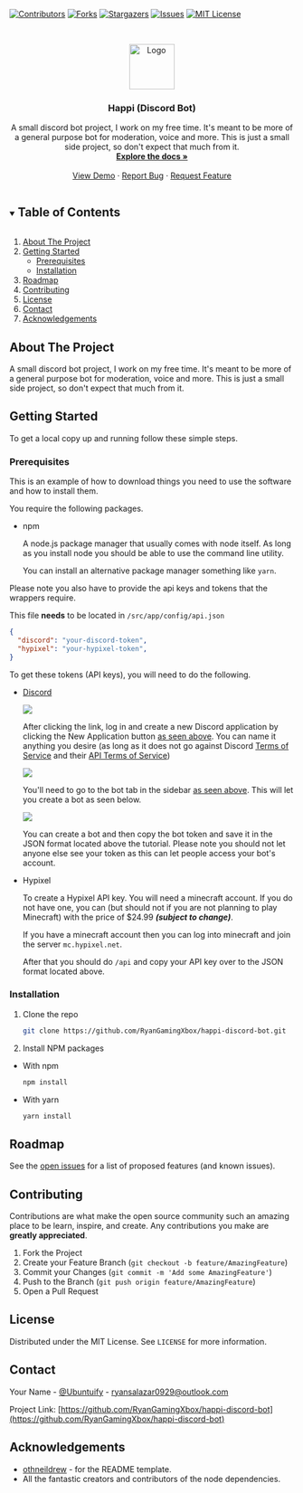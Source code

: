 <!--
*** Thanks for checking out the Best-README-Template. If you have a suggestion
*** that would make this better, please fork the repo and create a pull request
*** or simply open an issue with the tag "enhancement".
*** Thanks again! Now go create something AMAZING! :D
***
***
***
*** To avoid retyping too much info. Do a search and replace for the following:
*** RyanGamingXbox, happi-discord-bot, Ubuntuify, ryansalazar0929@outlook.com, Happi (Discord Bot), A small discord bot project, I work on my free time. It's meant to be more of a general purpose bot for moderation, voice and more. This is just a small side project, so don't expect that much from it.
-->



<!-- PROJECT SHIELDS -->
<!--
*** I'm using markdown "reference style" links for readability.
*** Reference links are enclosed in brackets [ ] instead of parentheses ( ).
*** See the bottom of this document for the declaration of the reference variables
*** for contributors-url, forks-url, etc. This is an optional, concise syntax you may use.
*** https://www.markdownguide.org/basic-syntax/#reference-style-links
-->
[![Contributors][contributors-shield]][contributors-url]
[![Forks][forks-shield]][forks-url]
[![Stargazers][stars-shield]][stars-url]
[![Issues][issues-shield]][issues-url]
[![MIT License][license-shield]][license-url]



<!-- PROJECT LOGO -->
<br />
<p align="center">
  <a href="https://github.com/RyanGamingXbox/happi-discord-bot">
    <img src="images/logo.png" alt="Logo" width="80" height="80">
  </a>

  <h3 align="center">Happi (Discord Bot)</h3>

  <p align="center">
    A small discord bot project, I work on my free time. It's meant to be more of a general purpose bot for moderation, voice and more. This is just a small side project, so don't expect that much from it.
    <br />
    <a href="https://github.com/RyanGamingXbox/happi-discord-bot"><strong>Explore the docs »</strong></a>
    <br />
    <br />
    <a href="https://github.com/RyanGamingXbox/happi-discord-bot">View Demo</a>
    ·
    <a href="https://github.com/RyanGamingXbox/happi-discord-bot/issues">Report Bug</a>
    ·
    <a href="https://github.com/RyanGamingXbox/happi-discord-bot/issues">Request Feature</a>
  </p>
</p>



<!-- TABLE OF CONTENTS -->
<details open="open">
  <summary><h2 style="display: inline-block">Table of Contents</h2></summary>
  <ol>
    <li>
      <a href="#about-the-project">About The Project</a>
      <ul>
      </ul>
    </li>
    <li>
      <a href="#getting-started">Getting Started</a>
      <ul>
        <li><a href="#prerequisites">Prerequisites</a></li>
        <li><a href="#installation">Installation</a></li>
      </ul>
    </li>
    <li><a href="#roadmap">Roadmap</a></li>
    <li><a href="#contributing">Contributing</a></li>
    <li><a href="#license">License</a></li>
    <li><a href="#contact">Contact</a></li>
    <li><a href="#acknowledgements">Acknowledgements</a></li>
  </ol>
</details>



<!-- ABOUT THE PROJECT -->
## About The Project

A small discord bot project, I work on my free time. It's meant to be more of a general purpose bot for moderation, voice and more. This is just a small side project, so don't expect that much from it.



<!-- GETTING STARTED -->
## Getting Started

To get a local copy up and running follow these simple steps.

### Prerequisites

This is an example of how to download things you need to use the software and how to install them.

You require the following packages.

* npm
  
  A node.js package manager that usually comes with node itself. As long as you install node you should be able to use the command line utility.

  You can install an alternative package manager something like `yarn`.

Please note you also have to provide the api keys and tokens that the wrappers require.

This file **needs** to be located in `/src/app/config/api.json`

  ```json
  {
    "discord": "your-discord-token",
    "hypixel": "your-hypixel-token",
  }
  ```

To get these tokens (API keys), you will need to do the following.
 * [Discord](https://discord.com/developers/applications)

   <img src="https://cdn.discordapp.com/attachments/810692110034403338/810692166547406899/unknown.png"> </img>
   
   After clicking the link, log in and create a new Discord application by clicking the New Application button [as seen above](https://cdn.discordapp.com/attachments/810692110034403338/810692166547406899/unknown.png). You can name it anything you desire (as long as it does not go against Discord [Terms of Service](https://discord.com/terms) and their [API Terms of Service](https://discord.com/developers/docs/legal))

   <img src="https://cdn.discordapp.com/attachments/810692110034403338/810693791312642078/unknown.png"> </img>

   You'll need to go to the bot tab in the sidebar [as seen above](https://cdn.discordapp.com/attachments/810692110034403338/810693791312642078/unknown.png). This will let you create a bot as seen below.

   <img src="https://cdn.discordapp.com/attachments/810692110034403338/810695228368617472/unknown.png"> </img>

   You can create a bot and then copy the bot token and save it in the JSON format located above the tutorial. Please note you should not let anyone else see your token as this can let people access your bot's account.
 * Hypixel
   
   To create a Hypixel API key. You will need a minecraft account. If you do not have one, you can (but should not if you are not planning to play Minecraft) with the price of $24.99 ***(subject to change)***.

   If you have a minecraft account then you can log into minecraft and join the server `mc.hypixel.net`.

   After that you should do `/api` and copy your API key over to the JSON format located above.

### Installation

1. Clone the repo
   ```sh
   git clone https://github.com/RyanGamingXbox/happi-discord-bot.git
   ```
2. Install NPM packages
 * With npm
   ```sh
   npm install
   ```
 * With yarn
   ```sh
   yarn install
   ```


<!-- ROADMAP -->
## Roadmap

See the [open issues](https://github.com/RyanGamingXbox/happi-discord-bot/issues) for a list of proposed features (and known issues).



<!-- CONTRIBUTING -->
## Contributing

Contributions are what make the open source community such an amazing place to be learn, inspire, and create. Any contributions you make are **greatly appreciated**.

1. Fork the Project
2. Create your Feature Branch (`git checkout -b feature/AmazingFeature`)
3. Commit your Changes (`git commit -m 'Add some AmazingFeature'`)
4. Push to the Branch (`git push origin feature/AmazingFeature`)
5. Open a Pull Request



<!-- LICENSE -->
## License

Distributed under the MIT License. See `LICENSE` for more information.



<!-- CONTACT -->
## Contact

Your Name - [@Ubuntuify](https://twitter.com/Ubuntuify) - ryansalazar0929@outlook.com

Project Link: [https://github.com/RyanGamingXbox/happi-discord-bot](https://github.com/RyanGamingXbox/happi-discord-bot)



<!-- ACKNOWLEDGEMENTS -->
## Acknowledgements

* [othneildrew](https://github.com/othneildrew) - for the README template.
* All the fantastic creators and contributors of the node dependencies.






<!-- MARKDOWN LINKS & IMAGES -->
<!-- https://www.markdownguide.org/basic-syntax/#reference-style-links -->
[contributors-shield]: https://img.shields.io/github/contributors/RyanGamingXbox/happi-discord-bot.svg?style=for-the-badge
[contributors-url]: https://github.com/RyanGamingXbox/happi-discord-bot/graphs/contributors
[forks-shield]: https://img.shields.io/github/forks/RyanGamingXbox/happi-discord-bot.svg?style=for-the-badge
[forks-url]: https://github.com/RyanGamingXbox/happi-discord-bot/network/members
[stars-shield]: https://img.shields.io/github/stars/RyanGamingXbox/happi-discord-bot.svg?style=for-the-badge
[stars-url]: https://github.com/RyanGamingXbox/happi-discord-bot/stargazers
[issues-shield]: https://img.shields.io/github/issues/RyanGamingXbox/happi-discord-bot.svg?style=for-the-badge
[issues-url]: https://github.com/RyanGamingXbox/happi-discord-bot/issues
[license-shield]: https://img.shields.io/github/license/RyanGamingXbox/happi-discord-bot.svg?style=for-the-badge
[license-url]: https://github.com/RyanGamingXbox/happi-discord-bot/blob/master/LICENSE.txt
[linkedin-shield]: https://img.shields.io/badge/-LinkedIn-black.svg?style=for-the-badge&logo=linkedin&colorB=555
[linkedin-url]: https://linkedin.com/in/RyanGamingXbox